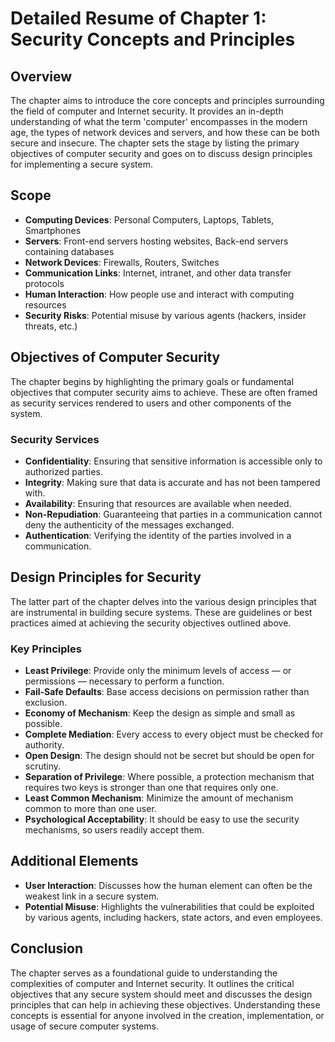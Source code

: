 # Detailed Resume of Chapter 1: Security Concepts and Principles

## Overview

The chapter aims to introduce the core concepts and principles surrounding the field of computer and Internet security. It provides an in-depth understanding of what the term 'computer' encompasses in the modern age, the types of network devices and servers, and how these can be both secure and insecure. The chapter sets the stage by listing the primary objectives of computer security and goes on to discuss design principles for implementing a secure system.

## Scope

- **Computing Devices**: Personal Computers, Laptops, Tablets, Smartphones
- **Servers**: Front-end servers hosting websites, Back-end servers containing databases
- **Network Devices**: Firewalls, Routers, Switches
- **Communication Links**: Internet, intranet, and other data transfer protocols
- **Human Interaction**: How people use and interact with computing resources
- **Security Risks**: Potential misuse by various agents (hackers, insider threats, etc.)

## Objectives of Computer Security

The chapter begins by highlighting the primary goals or fundamental objectives that computer security aims to achieve. These are often framed as security services rendered to users and other components of the system.

### Security Services

- **Confidentiality**: Ensuring that sensitive information is accessible only to authorized parties.
- **Integrity**: Making sure that data is accurate and has not been tampered with.
- **Availability**: Ensuring that resources are available when needed.
- **Non-Repudiation**: Guaranteeing that parties in a communication cannot deny the authenticity of the messages exchanged.
- **Authentication**: Verifying the identity of the parties involved in a communication.

## Design Principles for Security

The latter part of the chapter delves into the various design principles that are instrumental in building secure systems. These are guidelines or best practices aimed at achieving the security objectives outlined above.

### Key Principles

- **Least Privilege**: Provide only the minimum levels of access — or permissions — necessary to perform a function.
- **Fail-Safe Defaults**: Base access decisions on permission rather than exclusion.
- **Economy of Mechanism**: Keep the design as simple and small as possible.
- **Complete Mediation**: Every access to every object must be checked for authority.
- **Open Design**: The design should not be secret but should be open for scrutiny.
- **Separation of Privilege**: Where possible, a protection mechanism that requires two keys is stronger than one that requires only one.
- **Least Common Mechanism**: Minimize the amount of mechanism common to more than one user.
- **Psychological Acceptability**: It should be easy to use the security mechanisms, so users readily accept them.

## Additional Elements

- **User Interaction**: Discusses how the human element can often be the weakest link in a secure system.
- **Potential Misuse**: Highlights the vulnerabilities that could be exploited by various agents, including hackers, state actors, and even employees.

## Conclusion

The chapter serves as a foundational guide to understanding the complexities of computer and Internet security. It outlines the critical objectives that any secure system should meet and discusses the design principles that can help in achieving these objectives. Understanding these concepts is essential for anyone involved in the creation, implementation, or usage of secure computer systems.
